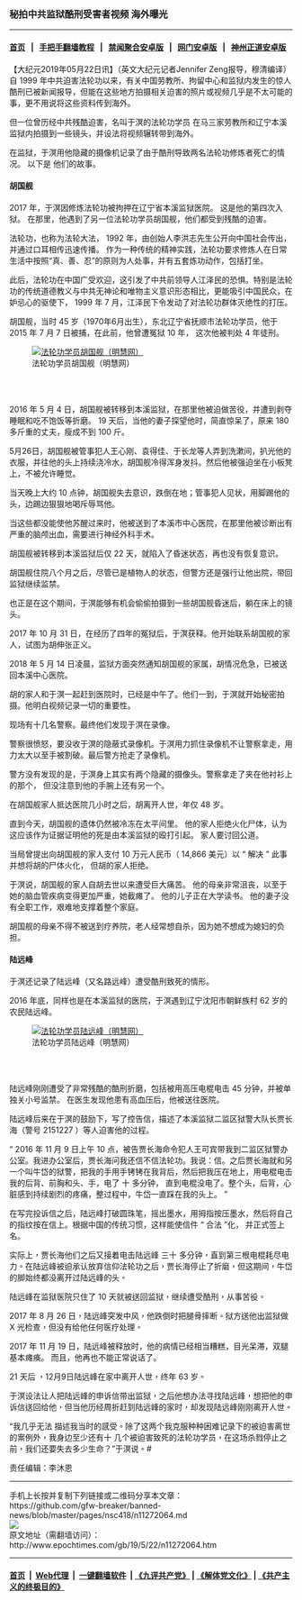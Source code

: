 ### 秘拍中共监狱酷刑受害者视频 海外曝光
------------------------

#### [首页](https://github.com/gfw-breaker/banned-news/blob/master/README.md) &nbsp;&nbsp;|&nbsp;&nbsp; [手把手翻墙教程](https://github.com/gfw-breaker/guides/wiki) &nbsp;&nbsp;|&nbsp;&nbsp; [禁闻聚合安卓版](https://github.com/gfw-breaker/bn-android) &nbsp;&nbsp;|&nbsp;&nbsp; [网门安卓版](https://git.io/ogatea2) &nbsp;&nbsp;|&nbsp;&nbsp; [神州正道安卓版](https://github.com/SzzdOgate/update) 



<p>
 【大纪元2019年05月22日讯】（英文大纪元记者Jennifer Zeng报导，穆清编译）
 <span class="s1">
  自
 </span>
 <span class="s2">
  1999
 </span>
 <span class="s1">
  年中共迫害法轮功以来，有关中国劳教所、拘留中心和监狱内发生的惊人酷刑已被新闻报导，但能在这些地方拍摄相关迫害的照片或视频几乎是不太可能的事，更不用说将这些资料传到海外。
 </span>
</p>
<p>
 <span class="s1">
  但一位曾历经中共残酷迫害，名叫于溟的法轮功学员
 </span>
 <span class="s1">
  在马三家劳教所和辽宁本溪监狱内拍摄到一些镜头，并设法将视频辗转带到海外。
 </span>
</p>
<p class="p1">
 <span class="s1">
  在监狱，于溟用他隐藏的摄像机记录了由于酷刑导致两名法轮功修炼者死亡的情况。
 </span>
 以下是
 <span class="s1">
  他们的故事。
 </span>
</p>
<p class="p1">
 <div class="video_fit_container">
 </div>
</p>
<h4 class="p1">
 <span class="s3">
  胡国舰
 </span>
</h4>
<p class="p1">
 <span class="s2">
  2017
 </span>
 <span class="s1">
  年，于溟因修炼法轮功被拘押在辽宁省本溪监狱医院。
 </span>
 <span class="s1">
  这是他的第四次入狱。
 </span>
 <span class="s1">
  在那里，他遇到了另一位法轮功学员胡国舰，他们都受到残酷的迫害。
 </span>
</p>
<p class="p5">
 <span class="s1">
  法轮功，也称为法轮大法，
 </span>
 <span class="s2">
  1992
 </span>
 <span class="s1">
  年，由创始人李洪志先生公开向中国社会传出，并通过口耳相传迅速传播。
 </span>
 <span class="s1">
  作为一种传统的精神实践，法轮功要求修炼人在日常生活中按照“真、善、忍”的原则为人处事，并有五套炼功动作，包括打坐。
 </span>
</p>
<p class="p5">
 <span class="s1">
  此后，法轮功在中国广受欢迎，这引发了中共前领导人江泽民的恐惧。特别是法轮功的传统道德教义与中共无神论和唯物主义意识形态相比，更能吸引中国民众，在妒忌心的驱使下，
 </span>
 <span class="s2">
  1999
 </span>
 <span class="s1">
  年
 </span>
 <span class="s2">
  7
 </span>
 <span class="s1">
  月，江泽民下令发动了对法轮功群体灭绝性的打压。
 </span>
</p>
<p class="p9">
 <span class="s1">
  胡国舰，当时
 </span>
 <span class="s5">
  45
 </span>
 <span class="s1">
  岁（1970年6月出生），东北辽宁省抚顺市法轮功学员，他于
 </span>
 <span class="s5">
  2015
 </span>
 <span class="s1">
  年
 </span>
 <span class="s5">
  7
 </span>
 <span class="s1">
  月
 </span>
 <span class="s5">
  7
 </span>
 <span class="s1">
  日被捕，在此前，他曾遭冤狱
 </span>
 <span class="s5">
  10
 </span>
 <span class="s1">
  年，
 </span>
 <span class="s1">
  这次他被判处
 </span>
 <span class="s5">
  4
 </span>
 <span class="s1">
  年徒刑。
 </span>
</p>
<figure class="wp-caption aligncenter" id="attachment_11272478" style="width: 211px">
 <a href="http://i.epochtimes.com/assets/uploads/2019/05/Hu-Guojian.jpg">
  <img alt="法轮功学员胡国舰（明慧网）" class="size-full wp-image-11272478" src="http://i.epochtimes.com/assets/uploads/2019/05/Hu-Guojian.jpg"/>
 </a>
 <br/><figcaption class="wp-caption-text">
  法轮功学员胡国舰（明慧网）
 </figcaption><br/>
</figure><br/>
<p class="p1">
 <span class="s2">
  2016
 </span>
 <span class="s1">
  年
 </span>
 <span class="s2">
  5
 </span>
 <span class="s1">
  月
 </span>
 <span class="s2">
  4
 </span>
 <span class="s1">
  日，胡国舰被转移到本溪监狱，在那里他被迫做苦役，并遭到剥夺睡眠和吃不饱饭等折磨。
 </span>
 <span class="s2">
  19
 </span>
 <span class="s1">
  天后，当他的妻子探望他时，简直惊呆了，原来
 </span>
 <span class="s2">
  180
 </span>
 <span class="s1">
  多斤重的丈夫，瘦成不到
 </span>
 <span class="s2">
  100
 </span>
 <span class="s1">
  斤。
 </span>
</p>
<p class="p1">
 <div class="video_fit_container">
 </div>
</p>
<p class="p10">
 <span class="s1">
  5月26日，胡国舰被管事犯人王心刚、袁得佳、于长龙等人弄到洗漱间，扒光他的衣服，并往他的头上持续浇冷水，胡国舰冷得浑身发抖。然后他被强迫坐在小板凳上，不被允许睡觉。
 </span>
</p>
<p class="p11">
 <span class="s1">
  当天晚上大约
 </span>
 <span class="s2">
  10
 </span>
 <span class="s1">
  点钟，胡国舰失去意识，跌倒在地；管事犯人见状，用脚踢他的头，边踢边狠狠地喝斥辱骂他。
 </span>
</p>
<p class="p11">
 <span class="s1">
  当这些都没能使他苏醒过来时，他被送到了本溪市中心医院，在那里他被诊断出有严重的脑颅出血，需要进行神经外科手术。
 </span>
</p>
<p class="p1">
 <span class="s1">
  胡国舰被转移到本溪监狱后仅
 </span>
 <span class="s2">
  22
 </span>
 <span class="s1">
  天，就陷入了昏迷状态，再也没有恢复意识。
 </span>
</p>
<p class="p1">
 <div class="video_fit_container">
 </div>
</p>
<p class="p2">
 <span class="s1">
  胡国舰住院八个月之后，尽管已是植物人的状态，但警方还是强行让他出院，带回监狱继续监禁。
 </span>
</p>
<p class="p1">
 <span class="s1">
  也正是在这个期间，于溟能够有机会偷偷拍摄到一些胡国舰昏迷后，躺在床上的镜头。
 </span>
</p>
<p class="p1">
 <span class="s2">
  2017
 </span>
 <span class="s1">
  年
 </span>
 <span class="s2">
  10
 </span>
 <span class="s1">
  月
 </span>
 <span class="s2">
  31
 </span>
 <span class="s1">
  日，在经历了四年的冤狱后，于溟获释。他开始联系胡国舰的家人，试图为胡伸张正义。
 </span>
</p>
<p class="p2">
 <span class="s2">
  2018
 </span>
 <span class="s1">
  年
 </span>
 <span class="s2">
  5
 </span>
 <span class="s1">
  月
 </span>
 <span class="s2">
  14
 </span>
 <span class="s1">
  日凌晨，监狱方面突然通知胡国舰的家属，胡情况危急，已被送回本溪中心医院。
 </span>
</p>
<p class="p1">
 <span class="s1">
  胡的家人和于溟一起赶到医院时，已经是中午了。他们一到，于溟就开始秘密拍摄。他明白视频记录一切的重要性。
 </span>
</p>
<p class="p1">
 <span class="s1">
  现场有十几名警察。最终他们发现于溟在录像。
 </span>
</p>
<p class="p1">
 警察很愤怒，要没收于溟的隐蔽式录像机。于溟用力抓住录像机不让警察拿走，用力太大以至手被割破。最后警方抢走了录像机。
</p>
<p class="p1">
 <div class="video_fit_container">
 </div>
</p>
<p class="p1">
 <span class="s1">
  警方没有发现的是，于溟身上其实有两个隐藏的摄像头。警察拿走了夹在他衬衫上的那个，
 </span>
 <span class="s1">
  但没注意到他的手腕上还有另一个。
 </span>
</p>
<p class="p1">
 <div class="video_fit_container">
 </div>
</p>
<p class="p1">
 <span class="s1">
  在胡国舰家人抵达医院几小时之后，胡离开人世，年仅
 </span>
 <span class="s2">
  48
 </span>
 <span class="s1">
  岁。
 </span>
</p>
<p class="p1">
 <span class="s1">
  直到今天，胡国舰的遗体仍然被冷冻在太平间里。
 </span>
 <span class="s1">
  他的家人拒绝火化尸体，认为这应该作为证据证明他的死是由本溪监狱的殴打引起。
 </span>
 <span class="s1">
  家人要讨回公道。
 </span>
</p>
<p class="p1">
 <span class="s1">
  当局曾提出向胡国舰的家人支付
 </span>
 <span class="s2">
  10
 </span>
 <span class="s1">
  万元人民币（
 </span>
 <span class="s2">
  14,866
 </span>
 <span class="s1">
  美元）以
 </span>
 <span class="s2">
  “
 </span>
 <span class="s1">
  解决
 </span>
 <span class="s2">
  ”
 </span>
 <span class="s1">
  此事并想将胡的尸体火化，
 </span>
 <span class="s1">
  但胡的家人拒绝。
 </span>
</p>
<p class="p1">
 <div class="video_fit_container">
 </div>
</p>
<p class="p1">
 <span class="s1">
  于溟说，胡国舰的家人自胡去世以来遭受巨大痛苦。
 </span>
 <span class="s1">
  他的母亲非常沮丧，以至于她的脑血管疾病变得更加严重，她截瘫了。
 </span>
 <span class="s1">
  他的儿子正在大学读书。
 </span>
 <span class="s1">
  他的妻子没有全职工作，艰难地支撑着整个家庭。
 </span>
</p>
<p class="p1">
 <span class="s1">
  胡国舰的母亲不得不被送到疗养院，老人经常想自杀，因为她不想成为媳妇的负担。
 </span>
</p>
<h4 class="p14">
 <span class="s1">
  陆远峰
 </span>
</h4>
<p class="p1">
 <span class="s1">
  于溟还记录了陆远峰（又名路远峰）遭受酷刑致死的情形。
 </span>
</p>
<p class="p1">
 <span class="s2">
  2016
 </span>
 <span class="s1">
  年底，同样也是在本溪监狱的医院，于溟遇到辽宁沈阳市朝鲜族村
 </span>
 <span class="s2">
  62
 </span>
 <span class="s1">
  岁的农民陆远峰。
 </span>
</p>
<figure class="wp-caption aligncenter" id="attachment_11272482" style="width: 349px">
 <a href="http://i.epochtimes.com/assets/uploads/2019/05/Lu-Yuanfeng.jpg">
  <img alt="法轮功学员陆远峰（明慧网）" class="wp-image-11272482" src="http://i.epochtimes.com/assets/uploads/2019/05/Lu-Yuanfeng-600x785.jpg"/>
 </a>
 <br/><figcaption class="wp-caption-text">
  法轮功学员陆远峰（明慧网）
 </figcaption><br/>
</figure><br/>
<p class="p1">
 <span class="s1">
  陆远峰刚刚遭受了非常残酷的酷刑折磨，包括被用高压电棍电击
 </span>
 <span class="s7">
  45
 </span>
 <span class="s1">
  分钟，并被单独关小号监禁。
 </span>
 <span class="s1">
  在医生发现他患有高血压后，他被送往医院。
 </span>
</p>
<p class="p1">
 <span class="s1">
  陆远峰后来在于溟的鼓励下，写了控告信，描述了本溪监狱二监区狱警大队长贾长海（警号
 </span>
 <span class="s7">
  2151227
 </span>
 <span class="s1">
  ）等人迫害他的过程。
 </span>
</p>
<p class="p1">
 <span class="s2">
  “
 </span>
 <span class="s7">
  2016
 </span>
 <span class="s1">
  年
 </span>
 <span class="s7">
  11
 </span>
 <span class="s1">
  月
 </span>
 <span class="s7">
  9
 </span>
 <span class="s1">
  日上午
 </span>
 <span class="s7">
  10
 </span>
 <span class="s1">
  点，被告贾长海命令犯人王可宾带我到二监区狱警办公室。我进办公室后，贾长海问我还信不信法轮功。我说：信。之后贾长海就和另一个叫牛岱的狱警，把我的手用手铐铐在我背后，然后把我压在地上，用电棍电击我的后背、前胸和头、手，电了
 </span>
 <span class="s7">
  十
 </span>
 <span class="s1">
  多分钟，
 </span>
 <span class="s1">
  直到电棍没电了。整个头，后背，心脏感到持续剧烈的疼痛，整过程中，牛岱一直踩在我的头上。
 </span>
 <span class="s2">
  ”
 </span>
</p>
<p class="p1">
 <div class="video_fit_container">
 </div>
</p>
<p class="p2">
 <span class="s1">
  在写完投诉信之后，陆远峰打破圆珠笔，摇出墨水，用拇指按压墨水，然后将自己的指纹按在信上。根据中国的传统习惯，这样能使信件
 </span>
 <span class="s2">
  “
 </span>
 <span class="s1">
  合法
 </span>
 <span class="s2">
  ”化，
 </span>
 <span class="s1">
  并正式签上名。
 </span>
</p>
<p>
 <span lang="zh-TW">
  实际上，贾长海他们之后又接着电击陆远峰
 </span>
 三十
 <span lang="zh-TW">
  多分钟，直到第三根电棍耗尽电力。在陆远峰被迫承认放弃信仰法轮功之后，贾长海停止了折磨，但这期间，牛岱的脚始终都没离开过陆远峰的头。
 </span>
</p>
<p>
 <span lang="zh-TW">
  陆远峰在监狱医院只住了
 </span>
 10
 <span lang="zh-TW">
  天就被送回监狱，继续遭受酷刑，从事苦役。
 </span>
</p>
<p>
 2017
 <span lang="zh-TW">
  年
 </span>
 8
 <span lang="zh-TW">
  月
 </span>
 26
 <span lang="zh-TW">
  日，陆远峰突发中风，他跌倒时把腿骨摔断。狱方送他出监狱做
 </span>
 X
 <span lang="zh-TW">
  光检查，但没有给他任何医疗处理。
 </span>
</p>
<p class="p2">
 <span class="s2">
  2017
 </span>
 <span class="s1">
  年
 </span>
 <span class="s2">
  11
 </span>
 <span class="s1">
  月
 </span>
 <span class="s2">
  19
 </span>
 <span class="s1">
  日，陆远峰被释放时，他的病情已经相当糟糕，目光呆滞，双腿基本瘫痪。
 </span>
 <span class="s1">
  而且，他再也不能正常说话了。
 </span>
</p>
<p class="p2">
 <span class="s1">
  <span class="s2">
   21
  </span>
  <span class="s1">
   天后
  </span>
  ，12月9日陆远峰在家中离开人世，终年
 </span>
 <span class="s2">
  63
 </span>
 <span class="s1">
  岁。
 </span>
</p>
<p>
 <span lang="zh-TW">
  于溟设法让人把陆远峰的申诉信带出监狱，之后他想办法寻找陆远峰，想把他的申诉信送回给他，但当他历经周折赶到陆远峰的家时，却发现陆远峰刚刚离开人世。
 </span>
</p>
<p>
 “我几乎无法
 <span lang="zh-TW">
  描述我当时的感受。除了这两个我克服种种困难记录下的被迫害离世的案例外，我身边至少还有十
 </span>
 <span lang="zh-TW">
  几个被迫害致死的法轮功学员，在这场杀戮停止之前，我们还要失去多少生命？”于溟说。#
 </span>
</p>
<p>
 责任编辑：李沐恩
</p>

<hr/>
手机上长按并复制下列链接或二维码分享本文章：<br/>
https://github.com/gfw-breaker/banned-news/blob/master/pages/nsc418/n11272064.md <br/>
<a href='https://github.com/gfw-breaker/banned-news/blob/master/pages/nsc418/n11272064.md'><img src='https://github.com/gfw-breaker/banned-news/blob/master/pages/nsc418/n11272064.md.png'/></a> <br/>
原文地址（需翻墙访问）：http://www.epochtimes.com/gb/19/5/22/n11272064.htm


------------------------
#### [首页](https://github.com/gfw-breaker/banned-news/blob/master/README.md) &nbsp;|&nbsp; [Web代理](https://github.com/labour-camp/helloworld) &nbsp;|&nbsp; [一键翻墙软件](https://github.com/gfw-breaker/nogfw/blob/master/README.md) &nbsp;| [《九评共产党》](https://github.com/gfw-breaker/9ping.md/blob/master/README.md#九评之一评共产党是什么) | [《解体党文化》](https://github.com/gfw-breaker/jtdwh.md/blob/master/README.md) | [《共产主义的终极目的》](https://github.com/gfw-breaker/gczydzjmd.md/blob/master/README.md)

